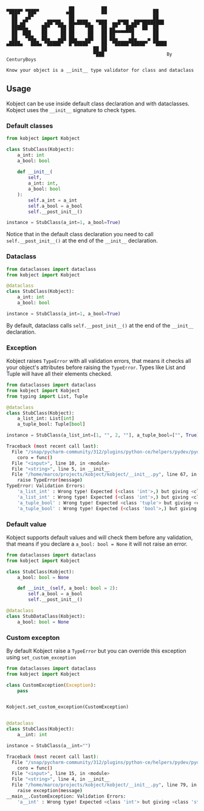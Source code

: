 ```
                       ▄▄          ▄▄                      
▀████▀ ▀███▀          ▄██          ██                 ██   
  ██   ▄█▀             ██                             ██   
  ██ ▄█▀      ▄██▀██▄  ██▄████▄  ▀███  ▄▄█▀██ ▄██▀████████ 
  █████▄     ██▀   ▀██ ██    ▀██   ██ ▄█▀   ███▀  ██  ██   
  ██  ███    ██     ██ ██     ██   ██ ██▀▀▀▀▀▀█       ██   
  ██   ▀██▄  ██▄   ▄██ ██▄   ▄██   ██ ██▄    ▄█▄    ▄ ██   
▄████▄   ███▄ ▀█████▀  █▀█████▀    ██  ▀█████▀█████▀  ▀████
                                ██ ██                      
                                ▀███                       By CenturyBoys
                                
Know your object is a __init__ type validator for class and dataclass
```

## Usage

Kobject can be use inside default class declaration and with dataclasses. Kobject uses the ```__init__``` signature to check types.

### Default classes

```python
from kobject import Kobject

class StubClass(Kobject):
    a_int: int
    a_bool: bool
    
    def __init__(
        self,
        a_int: int,
        a_bool: bool
    ):
        self.a_int = a_int
        self.a_bool = a_bool
        self.__post_init__()

instance = StubClass(a_int=1, a_bool=True)
```
Notice that in the default class declaration you need to call ```self.__post_init__()``` at the end of the ```__init__``` declaration.


### Dataclass

```python
from dataclasses import dataclass
from kobject import Kobject

@dataclass
class StubClass(Kobject):
    a_int: int
    a_bool: bool

instance = StubClass(a_int=1, a_bool=True)
```
By default, dataclass calls ```self.__post_init__()``` at the end of the ```__init__``` declaration.


### Exception

Kobject raises ```TypeError``` with all validation errors, that means it checks all your object's attributes before raising the ```TypeError```. Types like List and Tuple will have all their elements checked.

```python
from dataclasses import dataclass
from kobject import Kobject
from typing import List, Tuple

@dataclass
class StubClass(Kobject):
    a_list_int: List[int]
    a_tuple_bool: Tuple[bool]

instance = StubClass(a_list_int=[1, "", 2, ""], a_tuple_bool=["", True])
```
```bash
Traceback (most recent call last):
  File "/snap/pycharm-community/312/plugins/python-ce/helpers/pydev/pydevconsole.py", line 364, in runcode
    coro = func()
  File "<input>", line 10, in <module>
  File "<string>", line 5, in __init__
  File "/home/marco/projects/kobject/kobject/__init__.py", line 67, in __post_init__
    raise TypeError(message)
TypeError: Validation Errors:
    'a_list_int' : Wrong type! Expected (<class 'int'>,) but giving <class 'str'> on index 1
    'a_list_int' : Wrong type! Expected (<class 'int'>,) but giving <class 'str'> on index 3
    'a_tuple_bool' : Wrong type! Expected <class 'tuple'> but giving <class 'list'>
    'a_tuple_bool' : Wrong type! Expected (<class 'bool'>,) but giving <class 'str'> on index 0
```

### Default value

Kobject supports default values and will check them before any validation, that means if you declare a ```a_bool: bool = None``` it will not raise an error.

```python
from dataclasses import dataclass
from kobject import Kobject

class StubClass(Kobject):
    a_bool: bool = None

    def __init__(self, a_bool: bool = 2):
        self.a_bool = a_bool
        self.__post_init__()

@dataclass
class StubDataClass(Kobject):
    a_bool: bool = None
```

### Custom excepton

By default Kobject raise a ```TypeError``` but you can override this exception using ```set_custom_exception```

```python
from dataclasses import dataclass
from kobject import Kobject

class CustomException(Exception):
    pass


Kobject.set_custom_exception(CustomException)


@dataclass
class StubClass(Kobject):
    a__int: int

instance = StubClass(a__int="")
```
```bash
Traceback (most recent call last):
  File "/snap/pycharm-community/312/plugins/python-ce/helpers/pydev/pydevconsole.py", line 364, in runcode
    coro = func()
  File "<input>", line 15, in <module>
  File "<string>", line 4, in __init__
  File "/home/marco/projects/kobject/kobject/__init__.py", line 79, in __post_init__
    raise exception(message)
__main__.CustomException: Validation Errors:
    'a__int' : Wrong type! Expected <class 'int'> but giving <class 'str'>
```